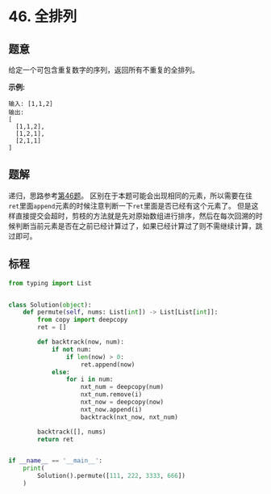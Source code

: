 # 46. 全排列

## 题意

给定一个可包含重复数字的序列，返回所有不重复的全排列。

**示例:**

```
输入: [1,1,2]
输出:
[
  [1,1,2],
  [1,2,1],
  [2,1,1]
]
```

## 题解

递归，思路参考[第46题](https://github.com/hexsix/LeetCodeCN-Solutions/tree/master/Algorithms/0046.permute)。
区别在于本题可能会出现相同的元素，所以需要在往`ret`里面`append`元素的时候注意判断一下`ret`里面是否已经有这个元素了。
但是这样直接提交会超时，剪枝的方法就是先对原始数组进行排序，然后在每次回溯的时候判断当前元素是否在之前已经计算过了，如果已经计算过了则不需继续计算，跳过即可。

## 标程

```python
from typing import List


class Solution(object):
    def permute(self, nums: List[int]) -> List[List[int]]:
        from copy import deepcopy
        ret = []

        def backtrack(now, num):
            if not num:
                if len(now) > 0:
                    ret.append(now)
            else:
                for i in num:
                    nxt_num = deepcopy(num)
                    nxt_num.remove(i)
                    nxt_now = deepcopy(now)
                    nxt_now.append(i)
                    backtrack(nxt_now, nxt_num)

        backtrack([], nums)
        return ret


if __name__ == '__main__':
    print(
        Solution().permute([111, 222, 3333, 666])
    )

```
